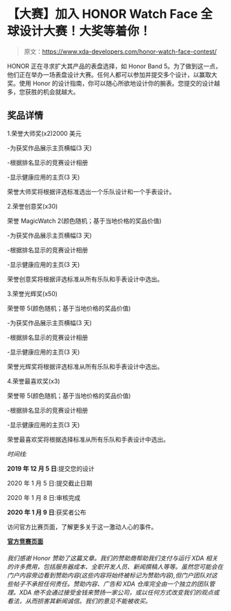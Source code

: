 # 【大赛】加入 HONOR Watch Face 全球设计大赛！大奖等着你！

> 原文：<https://www.xda-developers.com/honor-watch-face-contest/>

HONOR 正在寻求扩大其产品的表盘选择，如 Honor Band 5。为了做到这一点，他们正在举办一场表盘设计大赛。任何人都可以参加并提交多个设计，以赢取大奖。使用 Honor 的设计指南，你可以随心所欲地设计你的腕表。您提交的设计越多，您获胜的机会就越大。

## 奖品详情

1.荣誉大师奖(x2)2000 美元

-为获奖作品展示主页横幅(3 天)

-根据排名显示的竞赛设计相册

-显示健康应用的主页(3 天)

荣誉大师奖将根据评选标准选出一个乐队设计和一个手表设计。

2.荣誉创意奖(x30)

荣誉 MagicWatch 2(颜色随机；基于当地价格的奖品价值)

-为获奖作品展示主页横幅(3 天)

-根据排名显示的竞赛设计相册

-显示健康应用的主页(3 天)

荣誉创意奖将根据评选标准从所有乐队和手表设计中选出。

3.荣誉光辉奖(x50)

荣誉带 5(颜色随机；基于当地价格的奖品价值)

-为获奖作品展示主页横幅(3 天)

-根据排名显示的竞赛设计相册

-显示健康应用的主页(3 天)

荣誉光辉奖将根据评选标准从所有乐队和手表设计中选出。

4.荣誉最喜欢奖(x3)

荣誉带 5(颜色随机；基于当地价格的奖品价值)

-根据排名显示的竞赛设计相册

-显示健康应用的主页(3 天)

荣誉最喜欢奖将根据选择标准从所有乐队和手表设计中选出。

*时间线:*

**2019 年 12 月 5 日**:提交您的设计

2020 年 1 月 5 日:提交截止日期

2020 年 1 月 8 日:审核完成

**2020 年 1 月 9 日**:获奖者公布

访问官方比赛页面，了解更多关于这一激动人心的事件。

[**官方竞赛页面**](https://www.hihonor.com/themes-design/honor-watch2-band5/?utm_medium=tforum&utm_source=xda&utm_campaign=hkq_themedesign)

###### 我们感谢 Honor 赞助了这篇文章。我们的赞助商帮助我们支付与运行 XDA 相关的许多费用，包括服务器成本、全职开发人员、新闻撰稿人等等。虽然您可能会在门户内容旁边看到赞助内容(这些内容将始终被标记为赞助内容),但门户团队对这些帖子不承担任何责任。赞助内容、广告和 XDA 仓库完全由一个独立的团队管理。XDA 绝不会通过接受金钱来赞扬一家公司，或以任何方式改变我们的观点或看法，从而损害其新闻诚信。我们的意见不能被收买。